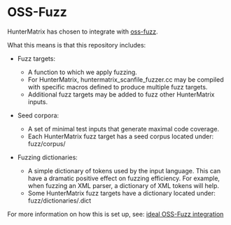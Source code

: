 # OSS-Fuzz

HunterMatrix has chosen to integrate with [oss-fuzz](https://github.com/google/oss-fuzz).

What this means is that this repository includes:

- Fuzz targets:
  - A function to which we apply fuzzing.
  - For HunterMatrix, huntermatrix_scanfile_fuzzer.cc may be compiled with specific macros defined to produce multiple fuzz targets.
  - Additional fuzz targets may be added to fuzz other HunterMatrix inputs.
  
- Seed corpora:
  - A set of minimal test inputs that generate maximal code coverage.
  - Each HunterMatrix fuzz target has a seed corpus located under: fuzz/corpus/<target>

- Fuzzing dictionaries:
  - A simple dictionary of tokens used by the input language. This can have a dramatic positive effect on fuzzing efficiency. For example, when fuzzing an XML parser, a dictionary of XML tokens will help.
  - Some HunterMatrix fuzz targets have a dictionary located under: fuzz/dictionaries/<target>.dict

For more information on how this is set up, see: [ideal OSS-Fuzz integration](https://github.com/google/oss-fuzz/blob/master/docs/ideal_integration.md)
